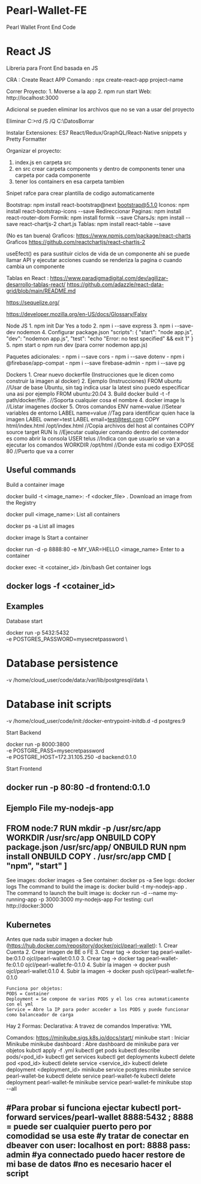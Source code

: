 # Pearl-Wallet-FE
Pearl Wallet Front End Code

# React JS
Libreria para Front End basada en JS

CRA : Create React APP
Comando : npx create-react-app project-name

Correr Proyecto:
	1. Moverse a la app
	2. npm run start
Web: http://localhost:3000

Adicional se pueden eliminar los archivos que no se van a usar del proyecto

Eliminar C:\>rd /S /Q C:\DatosBorrar

Instalar Extensiones: ES7 React/Redux/GraphQL/React-Native snippets y Pretty Formatter

Organizar el proyecto:
1. index.js en carpeta src
2. en src crear carpeta components y dentro de components tener una carpeta por cada componente
3. tener los containers en esa carpeta tambien

Snipet rafce para crear plantilla de codigo automaticamente

Bootstrap: 
	npm install react-bootstrap@next bootstrap@5.1.0
Iconos: 
	npm install react-bootstrap-icons --save
Redireccionar Paginas: 
	npm install react-router-dom
Formik:
	npm install formik --save
CharsJs:
	npm install --save react-chartjs-2 chart.js
Tablas:
	npm install react-table --save

(No es tan buena) Graficos: https://www.npmjs.com/package/react-charts
Graficos https://github.com/reactchartjs/react-chartjs-2

useEfect() es para sustituir ciclos de vida de un componente ahi se puede llamar API y ejecutar
acciones cuando se renderiza la pagina o cuando cambia un componente

Tablas en React : https://www.paradigmadigital.com/dev/agilizar-desarrollo-tablas-react/
				  https://github.com/adazzle/react-data-grid/blob/main/README.md
				  

https://sequelize.org/

https://developer.mozilla.org/en-US/docs/Glossary/Falsy


Node JS
	1. npm init
		Dar Yes a todo
	2. npm i --save express
	3. npm i --save-dev nodemon
	4. Configurar package.json
		"scripts": {
			"start": "node app.js",
			"dev": "nodemon app.js",
			"test": "echo \"Error: no test specified\" && exit 1"
		}
	5. npm start o npm run dev (para correr nodemon app.js)

Paquetes adicionales:
	- npm i --save cors
	- npm i --save dotenv
	- npm i @firebase/app-compat
	- npm i --save firebase-admin
	- npm i --save pg
	

Dockers
	1. Crear nuevo dockerfile (Instrucciones que le dicen como construir la imagen al docker)
	2. Ejemplo (Instrucciones)
		FROM ubuntu			//Usar de base Ubuntu, sin tag indica usar la latest sino puedo especificar una asi por ejemplo FROM ubuntu:20.04
	3. Build
		docker build -t <image-name> -f path/docker/file .	//Soporta cualquier cosa el nombre
	4. docker image ls		//Listar imagenes docker
	5. Otros comandos
		ENV name=value				//Setear variables de entorno
		LABEL name=value			//Tag para identificar quien hace la imagen	LABEL owner=test LABEL email=test@test.com
		COPY html/index.html /opt/index.html   //Copia archivos del host al containes COPY source target
		RUN ls									//Ejecutar cualquier comando dentro del contenedor es como abrir la consola
		USER	telus								//Indica con que usuario se van a ejecutar los comandos
		WORKDIR	/opt/html								//Donde esta mi codigo
		EXPOSE	80								//Puerto que va a correr
		
Useful commands
---------------
Build a container image

docker build -t <image_name>:<tag> -f <docker_file> .
Download an image from the Registry

docker pull <image_name>:<tag>
List all containers

docker ps -a
List all images

docker image ls
Start a container

docker run -d -p 8888:80 -e MY_VAR=HELLO <image_name>
Enter to a container

docker exec -it <cotainer_id> /bin/bash
Get container logs

docker logs -f <cotainer_id>
---------------

Examples
---------------
Database start

docker run -p 5432:5432 \
-e POSTGRES_PASSWORD=mysecretpassword \
# Database persistence
-v /home/cloud_user/code/data:/var/lib/postgresql/data \
# Database init scripts 
-v /home/cloud_user/code/init:/docker-entrypoint-initdb.d -d postgres:9

Start Backend

docker run -p 8000:3800 \
-e POSTGRE_PASS=mysecretpassword \
-e POSTGRE_HOST=172.31.105.250 -d backend:0.1.0

Start Frontend

docker run -p 80:80 -d frontend:0.1.0
---------------
		
Ejemplo File my-nodejs-app
---------------------------------------
FROM node:7
RUN mkdir -p /usr/src/app
WORKDIR /usr/src/app
ONBUILD COPY package.json /usr/src/app/
ONBUILD RUN npm install
ONBUILD COPY . /usr/src/app
CMD [ "npm", "start" ]
---------------------------------------
See images: docker images -a
See container: docker ps -a
See logs: docker logs <container-id>
The command to build the image is: docker build -t my-nodejs-app .
The command to launch the built image is: docker run -d --name my-running-app -p 3000:3000 my-nodejs-app
For testing: curl http://docker:3000



Kubernetes
---------------------------------------
Antes que nada subir imagen a docker hub (https://hub.docker.com/repository/docker/ojcl/pearl-wallet):
	1. Crear Cuenta
	2. Crear imagen de BE o FE
	3. Crear tag -> docker tag pearl-wallet-be:0.1.0 ojcl/pearl-wallet:0.1.0
	3. Crear tag -> docker tag pearl-wallet-fe:0.1.0 ojcl/pearl-wallet:fe-0.1.0
	4. Subir la imagen -> docker push ojcl/pearl-wallet:0.1.0
	4. Subir la imagen -> docker push ojcl/pearl-wallet:fe-0.1.0

	Funciona por objetos:
	PODS = Container
	Deployment = Se compone de varios PODS y el los crea automaticamente con el yml
	Service = Abre la IP para poder acceder a los PODS y puede funcionar como balanceador de carga

Hay 2 Formas:
	Declarativa: A travez de comandos
	Imperativa: YML

Comandos:
	https://minikube.sigs.k8s.io/docs/start/
	minikube start  : Iniciar Minikube
	minikube dashboard  : Abre dashboard de minikube para ver objetos
	kubctl apply -f <file>.yml
	kubectl get pods
	kubectl describe pods/<pod_id>
	kubectl get services
	kubectl get deployments
	kubectl delete pod <pod_id>
	kubectl delete service <service_id>
	kubectl delete deployment <deployment_id>
	minikube service postgres
	minikube service pearl-wallet-be
	kubectl delete service pearl-wallet-fe
	kubectl delete deployment pearl-wallet-fe
	minikube service pearl-wallet-fe
	minikube stop --all
	
#Para probar si funciona ejectar
kubectl port-forward services/pearl-wallet 8888:5432 ; 8888 = puede ser cualquier puerto pero por comodidad se usa este
#y tratar de conectar en dbeaver con user: localhost en port: 8888 pass: admin
#ya connectado puedo hacer restore de mi base de datos
#no es necesario hacer el script
---------------------------------------

